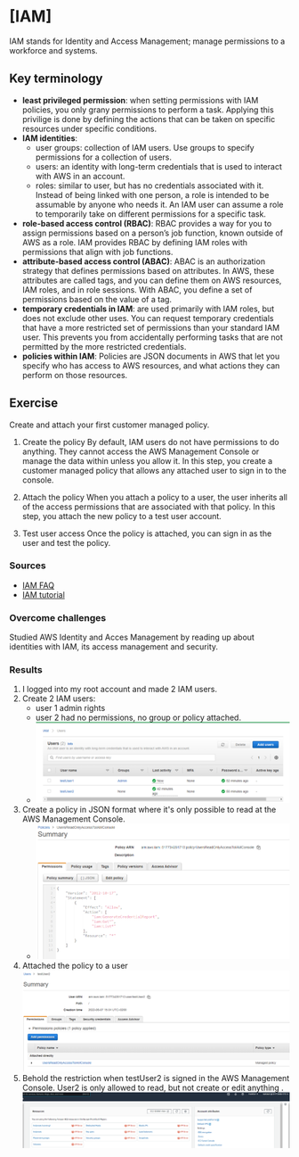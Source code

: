 # [IAM]
IAM stands for Identity and Access Management; manage permissions to a workforce and systems. 

## Key terminology
- **least privileged permission**: when setting permissions with IAM policies, you only grany permissions to perform a task. Applying this privilige is done by defining the actions that can be taken on specific resources under specific conditions. 
- **IAM identities**:
  - user groups: collection of IAM users. Use groups to specify permissions for a collection of users.
  - users:  an identity with long-term credentials that is used to interact with AWS in an account.
  - roles: similar to user, but has no credentials associated with it. Instead of being linked with one person, a role is intended to be assumable by anyone who needs it. An IAM user can assume a role to temporarily take on different permissions for a specific task.
- **role-based access control (RBAC)**: RBAC provides a way for you to assign permissions based on a person’s job function, known outside of AWS as a role. IAM provides RBAC by defining IAM roles with permissions that align with job functions.
- **attribute-based access control (ABAC)**: ABAC is an authorization strategy that defines permissions based on attributes. In AWS, these attributes are called tags, and you can define them on AWS resources, IAM roles, and in role sessions. With ABAC, you define a set of permissions based on the value of a tag.
- **temporary credentials in IAM**: are used primarily with IAM roles, but does not exclude other uses. You can request temporary credentials that have a more restricted set of permissions than your standard IAM user. This prevents you from accidentally performing tasks that are not permitted by the more restricted credentials. 
- **policies within IAM**: Policies are JSON documents in AWS that let you specify who has access to AWS resources, and what actions they can perform on those resources. 

## Exercise
Create and attach your first customer managed policy. 
1.  Create the policy
By default, IAM users do not have permissions to do anything. They cannot access the AWS Management Console or manage the data within unless you allow it. In this step, you create a customer managed policy that allows any attached user to sign in to the console.

2.  Attach the policy
When you attach a policy to a user, the user inherits all of the access permissions that are associated with that policy. In this step, you attach the new policy to a test user account.

3.  Test user access
Once the policy is attached, you can sign in as the user and test the policy.

### Sources
-   [IAM FAQ](https://aws.amazon.com/iam/faqs/?nc=sn&loc=5) 
-   [IAM tutorial](https://docs.aws.amazon.com/IAM/latest/UserGuide/tutorial_managed-policies.html)

### Overcome challenges
Studied AWS Identity and Acces Management by reading up about identities with IAM, its access management and security. 

### Results
1. I logged into my root account and made 2 IAM users. 
2. Create 2 IAM users:
   - user 1 admin rights
   - user 2 had no permissions, no group or policy attached.
   - ![](../../00_includes/AWS/AWS-14.2/testUsers.png)
3. Create a policy in JSON format where it's only possible to read at the AWS Management Console. 
   - ![](../../00_includes/AWS/AWS-14.2/policyinJSn.png)
4. Attached the policy to a user
![](../../00_includes/AWS/AWS-14.2/testUser2AttachedPolicy.png)
5. Behold the restriction when testUser2 is signed in the AWS Management Console. User2 is only allowed to read, but not create or edit anything  .
![](../../00_includes/AWS/AWS-14.2/testUser2ReadOnly.png)